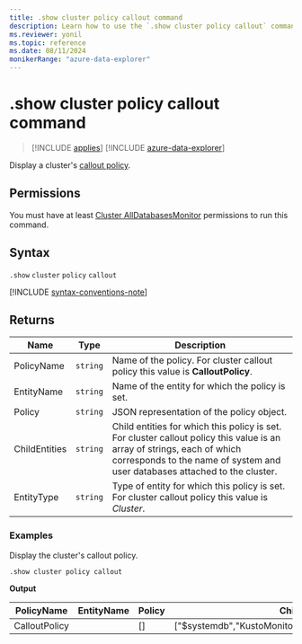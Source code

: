 ```yaml
---
title: .show cluster policy callout command
description: Learn how to use the `.show cluster policy callout` command to display a cluster's callout policy.
ms.reviewer: yonil
ms.topic: reference
ms.date: 08/11/2024
monikerRange: "azure-data-explorer"
---
```

# .show cluster policy callout command

> [!INCLUDE [applies](../includes/applies-to-version/applies.md)] [!INCLUDE [azure-data-explorer](../includes/applies-to-version/azure-data-explorer.md)]

Display a cluster's [callout policy](callout-policy.md).

## Permissions

You must have at least [Cluster AllDatabasesMonitor](../access-control/role-based-access-control.md) permissions to run this command.

## Syntax

`.show` `cluster` `policy` `callout`

[!INCLUDE [syntax-conventions-note](../includes/syntax-conventions-note.md)]

## Returns

| Name          | Type   | Description                                                                                                                                                                                            |
|---------------|--------|--------------------------------------------------------------------------------------------------------------------------------------------------------------------------------------------------------|
| PolicyName    | `string` | Name of the policy. For cluster callout policy this value is **CalloutPolicy**.                                                                                                                        |
| EntityName    | `string` | Name of the entity for which the policy is set.                                                                                                                                                        |
| Policy        | `string` | JSON representation of the policy object.                                                                                                                                                              |
| ChildEntities | `string` | Child entities for which this policy is set. For cluster callout policy this value is an array of strings, each of which corresponds to the name of system and user databases attached to the cluster. |
| EntityType    | `string` | Type of entity for which this policy is set. For cluster callout policy this value is *Cluster*.                                                                                                       |

### Examples

Display the cluster's callout policy.

```kusto
.show cluster policy callout
```

**Output**

| PolicyName    | EntityName | Policy                                                                                               | ChildEntities                                              | EntityType |
|---------------|------------|------------------------------------------------------------------------------------------------------|------------------------------------------------------------|------------|
| CalloutPolicy |            | []                                                                                                   | ["$systemdb","KustoMonitoringPersistentDatabase","TestDB"] | Cluster    |
